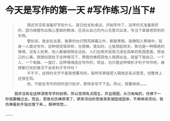 # 今天是写作的第一天 #写作练习/当下# 
>         我还并没有准备好写些什么，就已经坐到桌边，开始写作了，这样的无准备是好的，因为根据写出我心里面的教诲，应该从自己的内心无意识出发，写当下直接感受到的东西。
>         譬如说，我坐在这里，昏黄的台灯照亮屏幕之外，都是黑暗，就像陷入黑暗中，孤身一人面对写作，这种感觉很异样，也很棒。类似的，让我想起雨天，那也是一种隔绝的情境，没有人到来，他人都被雨隔在远处，人们在雨天容易沉浸在孤单的氛围里面，想自己的心事。我貌似就处于这种情况下，黑暗仿佛把其他人抛掷出去，就留下我自己，一个人、一个电脑、一盏灯，这种情境适合写作的，而且，也只是这种情形才利于写作吧，被频繁打扰的情况下会有利于写作吗？
>         不不不，这样的文字不是我想要写的，虽然写黑暗把人隔绝还有点意思，但整体上还很空洞。
>         但，不能在写作的同时进行批评，那样会写不下去。所以，我要继续。。。。
        我并没有在这种深夜写字的前例，所以觉得有点陌生，并且很困。头沉甸甸的，仿佛下一秒就要睡过去，而且，思维也仿佛停滞了，原来流动的思维渐渐凝固成固体，不再继续流动，我仿佛看到手指也慢下来，，眼神恍惚，，
……
